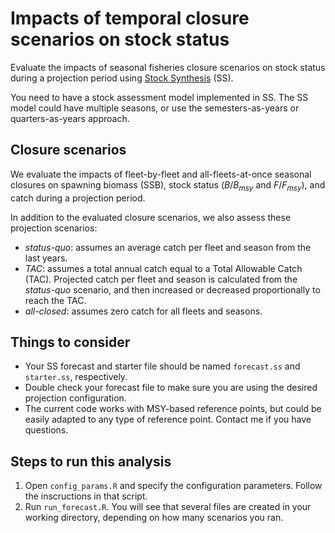 # Impacts of temporal closure scenarios on stock status

Evaluate the impacts of seasonal fisheries closure scenarios on stock status during a projection period using [Stock Synthesis](https://vlab.noaa.gov/web/stock-synthesis) (SS). 

You need to have a stock assessment model implemented in SS. The SS model could have multiple seasons, or use the semesters-as-years or quarters-as-years approach.

## Closure scenarios

We evaluate the impacts of fleet-by-fleet and all-fleets-at-once seasonal closures on spawning biomass (SSB), stock status ($B/B_{msy}$ and $F/F_{msy}$), and catch during a projection period.

In addition to the evaluated closure scenarios, we also assess these projection scenarios:

- *status-quo*: assumes an average catch per fleet and season from the last years.
- *TAC*: assumes a total annual catch equal to a Total Allowable Catch (TAC). Projected catch per fleet and season is calculated from the *status-quo* scenario, and then increased or decreased proportionally to reach the TAC.
- *all-closed*: assumes zero catch for all fleets and seasons.

## Things to consider

- Your SS forecast and starter file should be named `forecast.ss` and `starter.ss`, respectively.
- Double check your forecast file to make sure you are using the desired projection configuration.
- The current code works with MSY-based reference points, but could be easily adapted to any type of reference point. Contact me if you have questions.

## Steps to run this analysis

1. Open `config_params.R` and specify the configuration parameters. Follow the inscructions in that script.
2. Run `run_forecast.R`. You will see that several files are created in your working directory, depending on how many scenarios you ran.
